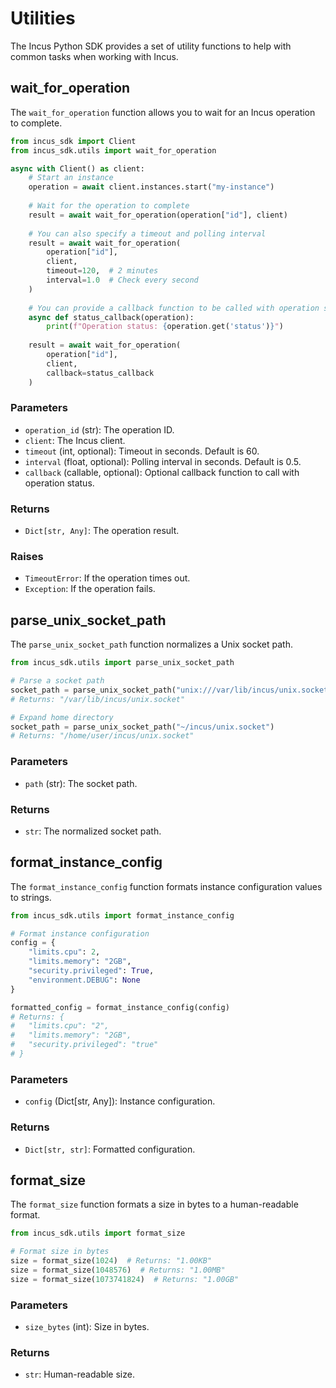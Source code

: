 # Utilities

The Incus Python SDK provides a set of utility functions to help with common tasks when working with Incus.

## wait_for_operation

The `wait_for_operation` function allows you to wait for an Incus operation to complete.

```python
from incus_sdk import Client
from incus_sdk.utils import wait_for_operation

async with Client() as client:
    # Start an instance
    operation = await client.instances.start("my-instance")
    
    # Wait for the operation to complete
    result = await wait_for_operation(operation["id"], client)
    
    # You can also specify a timeout and polling interval
    result = await wait_for_operation(
        operation["id"],
        client,
        timeout=120,  # 2 minutes
        interval=1.0  # Check every second
    )
    
    # You can provide a callback function to be called with operation status
    async def status_callback(operation):
        print(f"Operation status: {operation.get('status')}")
    
    result = await wait_for_operation(
        operation["id"],
        client,
        callback=status_callback
    )
```

### Parameters

- `operation_id` (str): The operation ID.
- `client`: The Incus client.
- `timeout` (int, optional): Timeout in seconds. Default is 60.
- `interval` (float, optional): Polling interval in seconds. Default is 0.5.
- `callback` (callable, optional): Optional callback function to call with operation status.

### Returns

- `Dict[str, Any]`: The operation result.

### Raises

- `TimeoutError`: If the operation times out.
- `Exception`: If the operation fails.

## parse_unix_socket_path

The `parse_unix_socket_path` function normalizes a Unix socket path.

```python
from incus_sdk.utils import parse_unix_socket_path

# Parse a socket path
socket_path = parse_unix_socket_path("unix:///var/lib/incus/unix.socket")
# Returns: "/var/lib/incus/unix.socket"

# Expand home directory
socket_path = parse_unix_socket_path("~/incus/unix.socket")
# Returns: "/home/user/incus/unix.socket"
```

### Parameters

- `path` (str): The socket path.

### Returns

- `str`: The normalized socket path.

## format_instance_config

The `format_instance_config` function formats instance configuration values to strings.

```python
from incus_sdk.utils import format_instance_config

# Format instance configuration
config = {
    "limits.cpu": 2,
    "limits.memory": "2GB",
    "security.privileged": True,
    "environment.DEBUG": None
}

formatted_config = format_instance_config(config)
# Returns: {
#   "limits.cpu": "2",
#   "limits.memory": "2GB",
#   "security.privileged": "true"
# }
```

### Parameters

- `config` (Dict[str, Any]): Instance configuration.

### Returns

- `Dict[str, str]`: Formatted configuration.

## format_size

The `format_size` function formats a size in bytes to a human-readable format.

```python
from incus_sdk.utils import format_size

# Format size in bytes
size = format_size(1024)  # Returns: "1.00KB"
size = format_size(1048576)  # Returns: "1.00MB"
size = format_size(1073741824)  # Returns: "1.00GB"
```

### Parameters

- `size_bytes` (int): Size in bytes.

### Returns

- `str`: Human-readable size.
